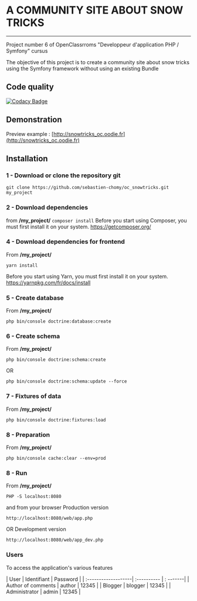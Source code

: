 # A COMMUNITY SITE ABOUT SNOW TRICKS

------------------------------------------------------------------------------
Project number 6 of OpenClassrroms "Developpeur d'application PHP / Symfony" cursus

The objective of this project is to create a community site about snow tricks using the Symfony framework without using an existing Bundle

## Code quality

[![Codacy Badge](https://api.codacy.com/project/badge/Grade/eba77799d7164300a2954d2d30b40eef)](https://www.codacy.com/app/sebastien.chomy/oc_snowtricks?utm_source=github.com&amp;utm_medium=referral&amp;utm_content=sebastien-chomy/oc_snowtricks&amp;utm_campaign=Badge_Grade)
## Demonstration

Preview example : [http://snowtricks_oc.oodie.fr](http://snowtricks_oc.oodie.fr)
## Installation

### 1 - Download or clone the repository git
``
git clone https://github.com/sebastien-chomy/oc_snowtricks.git my_project
`` 

### 2 - Download dependencies
from **/my_project/**
``
composer install
`` 
Before you start using Composer, you must first install it on your system.
https://getcomposer.org/

### 4 - Download dependencies for frontend
From **/my_project/**
```
yarn install
```
Before you start using Yarn, you must first install it on your system.
https://yarnpkg.com/fr/docs/install

### 5 - Create database
From **/my_project/**
```
php bin/console doctrine:database:create
```

### 6 - Create schema
From **/my_project/**
```
php bin/console doctrine:schema:create
```
OR
```
php bin/console doctrine:schema:update --force
```

### 7 - Fixtures of data
From **/my_project/**
```
php bin/console doctrine:fixtures:load
```

### 8 - Preparation
From **/my_project/**
```
php bin/console cache:clear --env=prod 
```

### 8 - Run
From **/my_project/**
```
PHP -S localhost:8080
```
and from your browser
Production version
```
http://localhost:8080/web/app.php
```
OR
Development version 
```
http://localhost:8080/web/app_dev.php
```

### Users
To access the application's various features

| User                | Identifiant | Password |
| :-------------------| :---------- | : -------|
| Author of comments  | author      | 12345    |
| Blogger             | blogger     | 12345    |
| Administrator       | admin       | 12345    |

  
  

